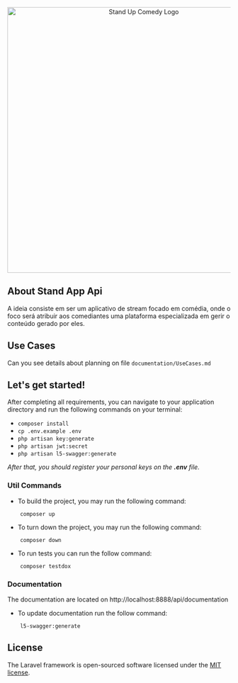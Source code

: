 <p align="center"><a><img src="https://img.freepik.com/vetores-gratis/levante-se-sinal-de-neon-de-show-de-comedia-microfone-azul-na-parede-de-tijolos_1262-13628.jpg" width="600" alt="Stand Up Comedy Logo"></a></p>

[//]: # ()
[//]: # (<p align="center">)

[//]: # (<a href="https://travis-ci.org/laravel/framework"><img src="https://travis-ci.org/laravel/framework.svg" alt="Build Status"></a>)

[//]: # (<a href="https://packagist.org/packages/laravel/framework"><img src="https://img.shields.io/packagist/dt/laravel/framework" alt="Total Downloads"></a>)

[//]: # (<a href="https://packagist.org/packages/laravel/framework"><img src="https://img.shields.io/packagist/v/laravel/framework" alt="Latest Stable Version"></a>)

[//]: # (<a href="https://packagist.org/packages/laravel/framework"><img src="![img.png]&#40;img.png&#41;https://img.shields.io/packagist/l/laravel/framework" alt="License"></a>)

[//]: # (</p>)

## About Stand App Api

A ideia consiste em ser um aplicativo de stream focado em comédia, onde o foco será atribuir aos comediantes uma plataforma especializada em gerir o conteúdo gerado por eles.

## Use Cases
Can you see details about planning on file `documentation/UseCases.md`

## Let's get started!

After completing all requirements, you can navigate to your application directory and run the following commands on your terminal:
- `composer install`
- `cp .env.example .env`
- `php artisan key:generate`
- `php artisan jwt:secret`
- `php artisan l5-swagger:generate`

_After that, you should register your personal keys on the **.env** file._

### Util Commands

- To build the project, you may run the following command:
```
    composer up
```
- To turn down the project, you may run the following command:
```
    composer down
```
- To run tests you can run the follow command:
```
    composer testdox
```


### Documentation
The documentation are located on http://localhost:8888/api/documentation
- To update documentation run the follow command:
```
    l5-swagger:generate
```




## License
The Laravel framework is open-sourced software licensed under the [MIT license](https://opensource.org/licenses/MIT).
